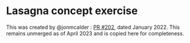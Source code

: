 # Lasagna concept exercise

This was created by @jonmcalder : [PR #202](https://github.com/exercism/r/pull/202), dated January 2022. This remains unmerged as of April 2023 and is copied here for completeness.